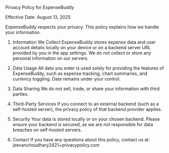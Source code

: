 Privacy Policy for ExpenseBuddy

Effective Date: August 13, 2025

ExpenseBuddy respects your privacy. This policy explains how we handle your information.

1. Information We Collect
ExpenseBuddy stores expense data and user account details locally on your device or on a backend server URL provided by you in the app settings. We do not collect or store any personal information on our servers.

2. Data Usage
All data you enter is used solely for providing the features of ExpenseBuddy, such as expense tracking, chart summaries, and currency toggling. Data remains under your control.

3. Data Sharing
We do not sell, trade, or share your information with third parties.

4. Third-Party Services
If you connect to an external backend (such as a self-hosted server), the privacy policy of that backend provider applies.

5. Security
Your data is stored locally or on your chosen backend. Please ensure your backend is secured, as we are not responsible for data breaches on self-hosted servers.

6. Contact
If you have any questions about this policy, contact us at:
jeevanchoudhary2421+privacypolicy.com
